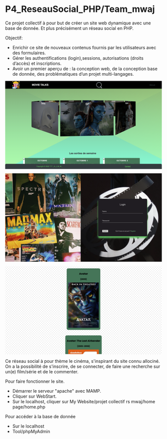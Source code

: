 # P4_ReseauSocial_PHP/Team_mwaj

Ce projet collectif à pour but de créer un site web dynamique avec une base de donnée. Et plus précisément un réseau social en PHP. 

Objectif:

- Enrichir ce site de nouveaux contenus fournis par les utilisateurs avec des formulaires.
- Gérer les authentifications (login),sessions, autorisations (droits d’accès) et inscriptions.
- Avoir un premier aperçu de : la conception web, de la conception base de donnée, des problématiques d’un projet multi-langages.

<p><img align="center" alt="" src="https://github.com/Alexluu13/P4_ReseauSocial-PHP-mwaj/blob/main/reseau_social1.png"/></p>
<p><img align="center" alt="" src="https://github.com/Alexluu13/P4_ReseauSocial-PHP-mwaj/blob/main/reseau_social2.png"/></p>
<p><img align="center" alt="" src="https://github.com/Alexluu13/P4_ReseauSocial-PHP-mwaj/blob/main/reseau_social3.png"/></p>


Ce réseau social à pour thème le cinéma, s'inspirant du site connu allociné. On a la possibilité de s'inscrire, de se connecter, de faire une recherche sur un(e) film/série et de le commenter.

Pour faire fonctionner le site.
- Démarrer le serveur "apache" avec MAMP.
- Cliquer sur WebStart.
- Sur le localhost, cliquer sur My Website/projet collectif rs mwaj/home page/home.php

Pour accéder à la base de donnée
- Sur le localhost
- Tool/phpMyAdmin


